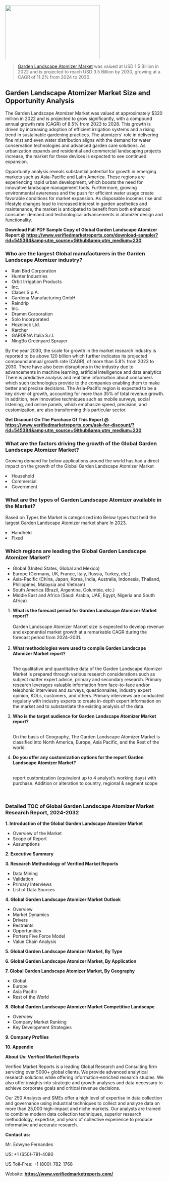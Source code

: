 <img src="https://ffe5etoiles.com/wp-content/uploads/2024/12/MST1-300x171.png" alt="" width="300" height="171" class="alignnone size-medium wp-image-20088" /><blockquote><p><p><a href="https://www.verifiedmarketreports.com/download-sample/?rid=545384&utm_source=Github&utm_medium=230" target="_blank">Garden Landscape Atomizer Market</a> was valued at USD 1.5 Billion in 2022 and is projected to reach USD 3.5 Billion by 2030, growing at a CAGR of 11.2% from 2024 to 2030.</p></blockquote><p><h2>Garden Landscape Atomizer Market Size and Opportunity Analysis</h2><p>The Garden Landscape Atomizer Market was valued at approximately $320 million in 2022 and is projected to grow significantly, with a compound annual growth rate (CAGR) of 8.5% from 2023 to 2028. This growth is driven by increasing adoption of efficient irrigation systems and a rising trend in sustainable gardening practices. The atomizers' role in delivering fine mist and even water distribution aligns with the demand for water conservation technologies and advanced garden care solutions. As urbanization expands and residential and commercial landscaping projects increase, the market for these devices is expected to see continued expansion.</p><p>Opportunity analysis reveals substantial potential for growth in emerging markets such as Asia-Pacific and Latin America. These regions are experiencing rapid urban development, which boosts the need for innovative landscape management tools. Furthermore, growing environmental awareness and the push for efficient water usage create favorable conditions for market expansion. As disposable incomes rise and lifestyle changes lead to increased interest in garden aesthetics and maintenance, the market is anticipated to benefit from both enhanced consumer demand and technological advancements in atomizer design and functionality.</p></p><p class=""><strong>Download Full PDF Sample Copy of Global Garden Landscape Atomizer Report @ <a href="https://www.verifiedmarketreports.com/download-sample/?rid=545384&amp;utm_source=Github&amp;utm_medium=230" target="_blank">https://www.verifiedmarketreports.com/download-sample/?rid=545384&amp;utm_source=Github&amp;utm_medium=230</a></strong></p><h3 id="" class="">Who are the largest Global manufacturers in the Garden Landscape Atomizer industry?</h3><p><li>Rain Bird Corporation</li><li> Hunter Industries</li><li> Orbit Irrigation Products</li><li> Inc.</li><li> Claber S.p.A.</li><li> Gardena Manufacturing GmbH</li><li> Raindrip</li><li> Inc.</li><li> Dramm Corporation</li><li> Solo Incorporated</li><li> Hozelock Ltd.</li><li> Karcher</li><li> GARDENA Italia S.r.l.</li><li> NingBo Greenyard Sprayer</li></p><div class=""><div class="" dir="" data-message-author-role="" data-message-id="" data-message-model-slug=""><div class=""><div class=""><div class=""><div class="" dir="" data-message-author-role="" data-message-id="" data-message-model-slug=""><div class=""><div class=""><p>By the year 2030, the scale for growth in the market research industry is reported to be above 120 billion which further indicates its projected compound annual growth rate (CAGR), of more than 5.8% from 2023 to 2030. There have also been disruptions in the industry due to advancements in machine learning, artificial intelligence and data analytics There is predictive analysis and real time information about consumers which such technologies provide to the companies enabling them to make better and precise decisions. The Asia-Pacific region is expected to be a key driver of growth, accounting for more than 35% of total revenue growth. In addition, new innovative techniques such as mobile surveys, social listening, and online panels, which emphasize speed, precision, and customization, are also transforming this particular sector.</p><p><strong>Get Discount On The Purchase Of This Report @&nbsp; <a href="https://www.verifiedmarketreports.com/ask-for-discount/?rid=545384&amp;utm_source=Github&amp;utm_medium=230" target="_blank">https://www.verifiedmarketreports.com/ask-for-discount/?rid=545384&amp;utm_source=Github&amp;utm_medium=230</a></strong></p></div></div></div></div></div></div></div></div><h3 id="" class="">What are the factors driving the growth of the Global Garden Landscape Atomizer Market?</h3><p id="" class="">Growing demand for below applications around the world has had a direct impact on the growth of the Global Garden Landscape Atomizer Market</p><p id="" class=""><li>Household</li><li> Commercial</li><li> Government</li></p><h3 id="" class="">What are the types of Garden Landscape Atomizer available in the Market?</h3><p id="" class="">Based on Types the Market is categorized into Below types that held the largest Garden Landscape Atomizer market share In 2023.</p><p id="" class=""><li>Handheld</li><li> Fixed</li></p><h3 id="" class="">Which regions are leading the Global Garden Landscape Atomizer Market?</h3><ul><li>Global (United States, Global and Mexico)</li><li>Europe (Germany, UK, France, Italy, Russia, Turkey, etc.)</li><li>Asia-Pacific (China, Japan, Korea, India, Australia, Indonesia, Thailand, Philippines, Malaysia and Vietnam)</li><li>South America (Brazil, Argentina, Columbia, etc.)</li><li>Middle East and Africa (Saudi Arabia, UAE, Egypt, Nigeria and South Africa)</li></ul><p><ol><li><strong>What is the forecast period for Garden Landscape Atomizer Market report?<br /></strong><br /><span data-sheets-root="1" data-sheets-value="{&quot;1&quot;:2,&quot;2&quot;:&quot;XXXX size is expected to develop revenue and exponential market growth at a remarkable CAGR during the forecast period from 2024&ndash;2030.&quot;}" data-sheets-userformat="{&quot;2&quot;:12674,&quot;4&quot;:{&quot;1&quot;:2,&quot;2&quot;:16776960},&quot;10&quot;:2,&quot;11&quot;:0,&quot;15&quot;:&quot;Arial&quot;,&quot;16&quot;:12}">Garden Landscape Atomizer Market size is expected to develop revenue and exponential market growth at a remarkable CAGR during the forecast period from 2024&ndash;2031.</span><br /><br /></li><li><strong>What methodologies were used to compile Garden Landscape Atomizer Market report?<br /><br /></strong><p>The qualitative and quantitative data of the&nbsp;Garden Landscape Atomizer Market is prepared through various research considerations such as subject matter expert advice, primary and secondary research. Primary research leverages valuable information from face-to-face and/or telephonic interviews and surveys, questionnaires, industry expert opinion, KOLs, customers, and others. Primary interviews are conducted regularly with industry experts to create in-depth expert information on the market and to substantiate the existing analysis of the data.&nbsp;</p></li><li><strong>Who is the target audience for Garden Landscape Atomizer Market report?<br /><br /></strong><p>On the basis of Geography, The&nbsp;Garden Landscape Atomizer Market is classified into North America, Europe, Asia Pacific, and the Rest of the world.</p></li><li><strong>Do you offer any customization options for the report Garden Landscape Atomizer Market?<br /><br /></strong><p>report customization (equivalent up to 4 analyst&rsquo;s working days) with purchase. Addition or alteration to country, regional &amp; segment scope</p><p>&nbsp;</p></li></ol></p><h3 id="" class="">Detailed TOC of Global Garden Landscape Atomizer Market Research Report, 2024-2032</h3><p id="" class=""><strong>1. Introduction of the Global Garden Landscape Atomizer Market</strong></p><ul><li>Overview of the Market</li><li>Scope of Report</li><li>Assumptions</li></ul><p id="" class=""><strong>2. Executive Summary</strong></p><p id="" class=""><strong>3. Research Methodology of&nbsp;Verified Market Reports</strong></p><ul><li>Data Mining</li><li>Validation</li><li>Primary Interviews</li><li>List of Data Sources</li></ul><p id="" class=""><strong>4. Global Garden Landscape Atomizer Market Outlook</strong></p><ul><li>Overview</li><li>Market Dynamics</li><li>Drivers</li><li>Restraints</li><li>Opportunities</li><li>Porters Five Force Model</li><li>Value Chain Analysis</li></ul><p id="" class=""><strong>5. Global Garden Landscape Atomizer Market, By&nbsp;Type</strong></p><p id="" class=""><strong>6. Global Garden Landscape Atomizer Market, By Application</strong></p><p id="" class=""><strong>7. Global Garden Landscape Atomizer Market, By Geography</strong></p><ul><li>Global</li><li>Europe</li><li>Asia Pacific</li><li>Rest of the World</li></ul><p id="" class=""><strong>8. Global Garden Landscape Atomizer Market Competitive Landscape</strong></p><ul><li>Overview</li><li>Company Market Ranking</li><li>Key Development Strategies</li></ul><p id="" class=""><strong>9. Company Profiles</strong></p><p id="" class=""><strong>10. Appendix</strong></p><p id="" class=""><strong>About Us: Verified Market Reports</strong></p><p id="" class="">Verified Market Reports is a leading Global Research and Consulting firm servicing over 5000+ global clients. We provide advanced analytical research solutions while offering information-enriched research studies. We also offer insights into strategic and growth analyses and data necessary to achieve corporate goals and critical revenue decisions.</p><p id="" class="">Our 250 Analysts and SMEs offer a high level of expertise in data collection and governance using industrial techniques to collect and analyze data on more than 25,000 high-impact and niche markets. Our analysts are trained to combine modern data collection techniques, superior research methodology, expertise, and years of collective experience to produce informative and accurate research.</p><p id="" class=""><strong>Contact us:</strong></p><p id="" class="">Mr. Edwyne Fernandes</p><p id="" class="">US: +1 (650)-781-4080</p><p id="" class="">US Toll-Free: +1 (800)-782-1768</p><p id="" class="">Website: <a target="" data-test-app-aware-link=""><strong>https://www.verifiedmarketreports.com/</strong></a></p>

